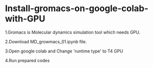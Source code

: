 # Install-gromacs-on-google-colab-with-GPU

1.Gromacs is Molecular dynamics simulation tool which needs GPU.

2.Download MD_growmacs_01.ipynb file.

3.Open google colab and Change 'runtime type' to T4 GPU

4.Run prepared codes
